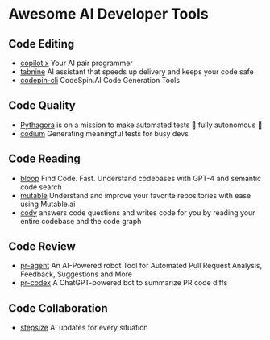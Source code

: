 # Awesome AI Developer Tools

## Code Editing

* [copilot x](https://github.com/features/preview/copilot-x) Your AI pair programmer
* [tabnine](https://www.tabnine.com/) AI assistant that speeds up delivery and keeps your code safe
* [codepin-cli](https://github.com/codespin-ai/codespin-cli) CodeSpin.AI Code Generation Tools

## Code Quality

* [Pythagora](https://github.com/Pythagora-io/pythagora) is on a mission to make automated tests 🤖 fully autonomous 🤖
* [codium](https://www.codium.ai/) Generating meaningful tests for busy devs

## Code Reading

* [bloop](https://bloop.ai/) Find Code. Fast. Understand codebases with GPT-4 and semantic code search
* [mutable](https://app.mutable.ai/) Understand and improve your favorite repositories with ease using Mutable.ai
* [cody](https://about.sourcegraph.com/cody) answers code questions and writes code for you by reading your entire codebase and the code graph

## Code Review

* [pr-agent](https://github.com/Codium-ai/pr-agent) An AI-Powered robot Tool for Automated Pull Request Analysis, Feedback, Suggestions and More
* [pr-codex](https://github.com/decentralizedlabs/pr-codex) A ChatGPT-powered bot to summarize PR code diffs
  
## Code Collaboration

* [stepsize](https://stepsize.com/) AI updates for every situation

  


